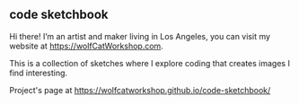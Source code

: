 ## code sketchbook

Hi there! I’m an artist and maker living in Los Angeles, you can visit my website at https://wolfCatWorkshop.com. 

This is a collection of sketches where I explore coding that creates images I find interesting. 

Project's page at https://wolfcatworkshop.github.io/code-sketchbook/
